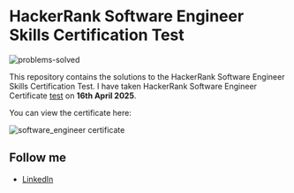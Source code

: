 # HackerRank Software Engineer Skills Certification Test

![problems-solved](https://img.shields.io/badge/problem%20solved-4-1f72ff.svg)

This repository contains the solutions to the HackerRank Software Engineer Skills Certification Test. I have taken HackerRank Software Engineer Certificate [test](https://www.hackerrank.com/certificates/b71d725ec63a) on __16th April 2025__. <br>

You can view the certificate here:

![software_engineer certificate](https://github.com/user-attachments/assets/9ddd33cc-afa7-4228-87ea-6f71a60e8491)

## Follow me

- [LinkedIn](https://www.linkedin.com/in/senthil-kumar-4b282591/)<br/>
